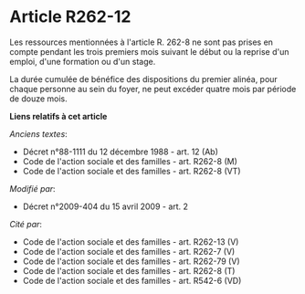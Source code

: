 # Article R262-12

Les ressources mentionnées à l'article R. 262-8 ne sont pas prises en compte pendant les trois premiers mois suivant le début
ou la reprise d'un emploi, d'une formation ou d'un stage. 

La durée cumulée de bénéfice des dispositions du premier alinéa, pour chaque personne au sein du foyer, ne peut excéder
quatre mois par période de douze mois.

**Liens relatifs à cet article**

_Anciens textes_:

  - Décret n°88-1111 du 12 décembre 1988 - art. 12 (Ab)
  - Code de l'action sociale et des familles - art. R262-8 (M)
  - Code de l'action sociale et des familles - art. R262-8 (VT)

_Modifié par_:

  - Décret n°2009-404 du 15 avril 2009 - art. 2

_Cité par_:

  - Code de l'action sociale et des familles - art. R262-13 (V)
  - Code de l'action sociale et des familles - art. R262-7 (V)
  - Code de l'action sociale et des familles - art. R262-79 (V)
  - Code de l'action sociale et des familles - art. R262-8 (T)
  - Code de l'action sociale et des familles - art. R542-6 (VD)
